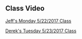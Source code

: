 ## Class Video

[Jeff's Monday 5/22/2017 Class](https://codingbootcamp.hosted.panopto.com/Panopto/Pages/Viewer.aspx?id=3826cd46-460f-4dfb-8d7f-e3380b01ae38)

[Derek's Tuesday 5/23/2017 Class](https://codingbootcamp.hosted.panopto.com/Panopto/Pages/Viewer.aspx?id=3d96da6e-ccce-4585-801c-c6ed8499f35c)
